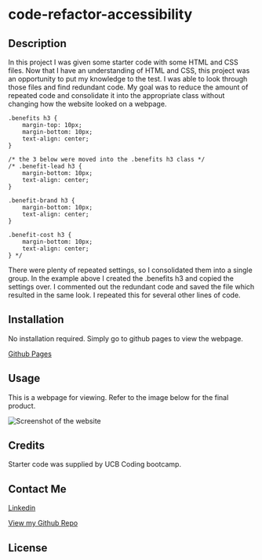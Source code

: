 # code-refactor-accessibility

## Description

In this project I was given some starter code with some HTML and CSS files. Now that I have an understanding of HTML and CSS, this project was an opportunity to put my knowledge to the test. I was able to look through those files and find redundant code. My goal was to reduce the amount of repeated code and consolidate it into the appropriate class without changing how the website looked on a webpage.  

```
.benefits h3 {
    margin-top: 10px;
    margin-bottom: 10px;
    text-align: center;
}

/* the 3 below were moved into the .benefits h3 class */
/* .benefit-lead h3 {
    margin-bottom: 10px;
    text-align: center;
}

.benefit-brand h3 {
    margin-bottom: 10px;
    text-align: center;
}

.benefit-cost h3 {
    margin-bottom: 10px;
    text-align: center;
} */

```
There were plenty of repeated settings, so I consolidated them into a single group. In the example above I created the .benefits h3 and copied the settings over. I commented out the redundant code and saved the file which resulted in the same look. I repeated this for several other lines of code. 

## Installation

No installation required. Simply go to github pages to view the webpage.

[Github Pages](https://johnfrom209.github.io/code-refactor-accessibility/)

## Usage

This is a webpage for viewing. Refer to the image below for the final product.

![Screenshot of the website](./assets/images/changes_code-refactor-accessibility_.png)

## Credits

Starter code was supplied by UCB Coding bootcamp. 

## Contact Me

[Linkedin](https://www.linkedin.com/in/johnfrom209/)

[View my Github Repo](https://github.com/johnfrom209)

## License
